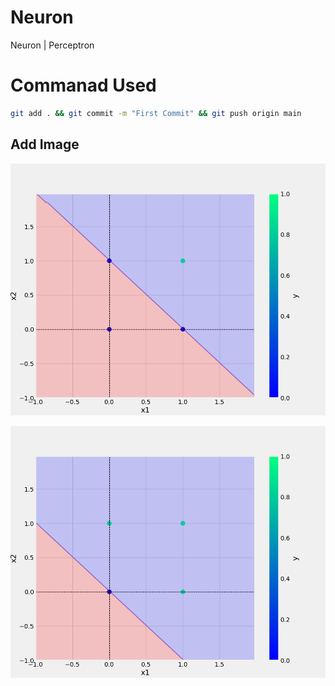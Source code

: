 # Neuron
Neuron | Perceptron

# Commanad Used

```bash
git add . && git commit -m "First Commit" && git push origin main 

``` 

## Add Image
![Sample Image](plots/and.png)

![Sample Image](plots\or.png)
